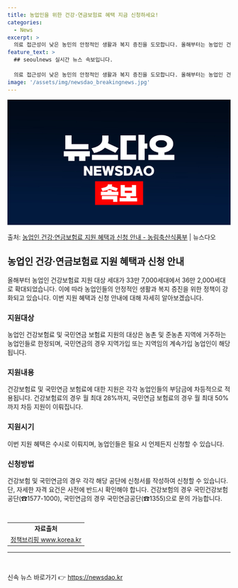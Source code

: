```yaml
---
title: 농업인을 위한 건강·연금보험료 혜택 지금 신청하세요!
categories:
  - News
excerpt: >
  의료 접근성이 낮은 농민의 안정적인 생활과 복지 증진을 도모합니다. 올해부터는 농업인 건강보험료 지원이 33…
feature_text: >
  ## seoulnews 실시간 뉴스 속보입니다.

  의료 접근성이 낮은 농민의 안정적인 생활과 복지 증진을 도모합니다. 올해부터는 농업인 건강보험료 지원이 33…
image: '/assets/img/newsdao_breakingnews.jpg'
---
```


![뉴스다오 속보](/assets/img/newsdao_breakingnews.jpg)

<p>출처: <a href="https://newsdao.kr/3875" rel="dofollow">농업인 건강·연금보험료 지원 혜택과 신청 안내 - 농림축산식품부</a> | 뉴스다오</p>

<h2 data-ke-size="size26">농업인 건강·연금보험료 지원 혜택과 신청 안내</h2>

<p data-ke-size="size16">올해부터 농업인 건강보험료 지원 대상 세대가 33만 7,000세대에서 36만 2,000세대로 확대되었습니다. 이에 따라 농업인들의 안정적인 생활과 복지 증진을 위한 정책이 강화되고 있습니다. 이번 지원 혜택과 신청 안내에 대해 자세히 알아보겠습니다.</p>

<h3><b>지원대상</b></h3>
<p data-ke-size="size16">농업인 건강보험료 및 국민연금 보험료 지원의 대상은 농촌 및 준농촌 지역에 거주하는 농업인들로 한정되며, 국민연금의 경우 지역가입 또는 지역임의 계속가입 농업인이 해당됩니다.</p>

<h3><b>지원내용</b></h3>
<p data-ke-size="size16">건강보험료 및 국민연금 보험료에 대한 지원은 각각 농업인들의 부담금에 차등적으로 적용됩니다. 건강보험료의 경우 월 최대 28%까지, 국민연금 보험료의 경우 월 최대 50%까지 차등 지원이 이뤄집니다.</p>

<h3><b>지원시기</b></h3>
<p data-ke-size="size16">이번 지원 혜택은 수시로 이뤄지며, 농업인들은 필요 시 언제든지 신청할 수 있습니다.</p>

<h3><b>신청방법</b></h3>
<p data-ke-size="size16">건강보험 및 국민연금의 경우 각각 해당 공단에 신청서를 작성하여 신청할 수 있습니다. 단, 자세한 자격 요건은 사전에 반드시 확인해야 합니다. 건강보험의 경우 국민건강보험공단(☎1577-1000), 국민연금의 경우 국민연금공단(☎1355)으로 문의 가능합니다.</p>

<p data-ke-size="size16">&nbsp;</p>

<table>
	<tbody>
		<tr>
			<td style="text-align: center; height: 17px;"><b>자료출처</b></td>
		</tr>
		<tr>
			<td style="text-align: center; height: 17px;"><a href="https://newsdao.kr/3875">정책브리핑 www.korea.kr</a></td>
		</tr>
	</tbody>
</table>

<hr>

<p data-ke-size="size16">&nbsp;</p> 

신속 뉴스 바로가기 👉 <a href="https://newsdao.kr" rel="dofollow">https://newsdao.kr</a>


